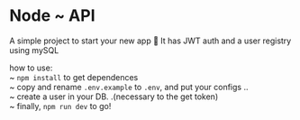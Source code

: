 # Node ~ API
A simple project to start your new app :metal: 
It has JWT auth and a user registry using mySQL

how to use:<br/>
~ `npm install` to get dependences<br/>
~ copy and rename `.env.example` to `.env`, and put your configs ..<br/>
~ create a user in your DB. .(necessary to the get token)<br/>
~ finally, `npm run dev` to go!<br/>
